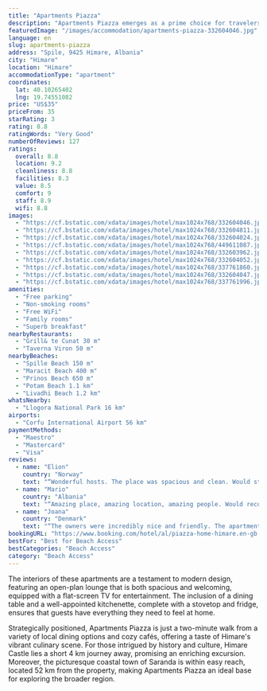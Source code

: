 ```yaml
---
title: "Apartments Piazza"
description: "Apartments Piazza emerges as a prime choice for travelers seeking the perfect blend of comfort and convenience in Himare."
featuredImage: "/images/accommodation/apartments-piazza-332604046.jpg"
language: en
slug: apartments-piazza
address: "Spile, 9425 Himare, Albania"
city: "Himare"
location: "Himare"
accommodationType: "apartment"
coordinates:
  lat: 40.10265402
  lng: 19.74551082
price: "US$35"
priceFrom: 35
starRating: 3
rating: 8.8
ratingWords: "Very Good"
numberOfReviews: 127
ratings:
  overall: 8.8
  location: 9.2
  cleanliness: 8.8
  facilities: 8.3
  value: 8.5
  comfort: 9
  staff: 8.9
  wifi: 8.8
images:
  - "https://cf.bstatic.com/xdata/images/hotel/max1024x768/332604046.jpg?k=01ad1e76341fef84fdac53b3d1b2bc75a9b2d6be3e1bf108b9e0bd93d1db4973&o=&hp=1"
  - "https://cf.bstatic.com/xdata/images/hotel/max1024x768/332604811.jpg?k=f33ca56c1b44f230ef5a729a8566e52c71537fc6cad9c32d3aa19595de391de6&o=&hp=1"
  - "https://cf.bstatic.com/xdata/images/hotel/max1024x768/332604024.jpg?k=38ffdf6272933506372a793c5e50afd0d236250ef51db342cd92a5265988f364&o=&hp=1"
  - "https://cf.bstatic.com/xdata/images/hotel/max1024x768/449611087.jpg?k=6ada5decae6f48b46788a35561155fc9776164b4e02218628a97bc7a1b4dda6c&o=&hp=1"
  - "https://cf.bstatic.com/xdata/images/hotel/max1024x768/332603962.jpg?k=8307c04f09b491592757b08dede83a858a62d81b63c13cf71bfa1c8f44d44716&o=&hp=1"
  - "https://cf.bstatic.com/xdata/images/hotel/max1024x768/332604052.jpg?k=61ba57a00a01c49e2b1ab9477a70eea00906c7f2c688facbfb9b58a968227b52&o=&hp=1"
  - "https://cf.bstatic.com/xdata/images/hotel/max1024x768/337761860.jpg?k=160312fa51002971e29b2a970c804c129a6718095002b209e323a8ca89bbf2cf&o=&hp=1"
  - "https://cf.bstatic.com/xdata/images/hotel/max1024x768/332604047.jpg?k=64012aaa89f0f13b847dd9e27d3ae559dde71f4b78042aa3225c4db86017a836&o=&hp=1"
  - "https://cf.bstatic.com/xdata/images/hotel/max1024x768/337761996.jpg?k=6289528e9d932f089a24a14e49696152b48eae565e926983179b62ac2925af15&o=&hp=1"
amenities:
  - "Free parking"
  - "Non-smoking rooms"
  - "Free WiFi"
  - "Family rooms"
  - "Superb breakfast"
nearbyRestaurants:
  - "Grill& te Cunat 30 m"
  - "Taverna Viron 50 m"
nearbyBeaches:
  - "Spille Beach 150 m"
  - "Maracit Beach 400 m"
  - "Prinos Beach 650 m"
  - "Potam Beach 1.1 km"
  - "Livadhi Beach 1.2 km"
whatsNearby:
  - "Llogora National Park 16 km"
airports:
  - "Corfu International Airport 56 km"
paymentMethods:
  - "Maestro"
  - "Mastercard"
  - "Visa"
reviews:
  - name: "Elion"
    country: "Norway"
    text: "“Wonderful hosts. The place was spacious and clean. Would stay again.”"
  - name: "Mario"
    country: "Albania"
    text: "“Amazing place, amazing location, amazing people. Would recommend it to everyone. Cheers!”"
  - name: "Joana"
    country: "Denmark"
    text: "“The owners were incredibly nice and friendly. The apartment was huge, we were just two, but it would have been perfect for four people as well. Kitchen well equipped and washing machine as well! It’s possible to pay with card which is uncommon in...”"
bookingURL: "https://www.booking.com/hotel/al/piazza-home-himare.en-gb.html?aid=8035640"
bestFor: "Best for Beach Access"
bestCategories: "Beach Access"
category: "Beach Access"
---
```


The interiors of these apartments are a testament to modern design, featuring an open-plan lounge that is both spacious and welcoming, equipped with a flat-screen TV for entertainment. The inclusion of a dining table and a well-appointed kitchenette, complete with a stovetop and fridge, ensures that guests have everything they need to feel at home.

Strategically positioned, Apartments Piazza is just a two-minute walk from a variety of local dining options and cozy cafés, offering a taste of Himare's vibrant culinary scene. For those intrigued by history and culture, Himare Castle lies a short 4 km journey away, promising an enriching excursion. Moreover, the picturesque coastal town of Saranda is within easy reach, located 52 km from the property, making Apartments Piazza an ideal base for exploring the broader region.